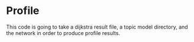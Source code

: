 Profile
=======

This code is going to take a dijkstra result file, a topic model directory, and the network in order to produce profile results.

